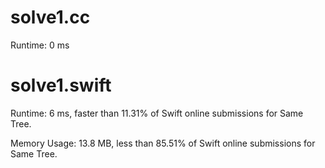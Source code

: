 # solve1.cc
 
Runtime: 0 ms

# solve1.swift

Runtime: 6 ms, faster than 11.31% of Swift online submissions for Same Tree.

Memory Usage: 13.8 MB, less than 85.51% of Swift online submissions for Same Tree.
